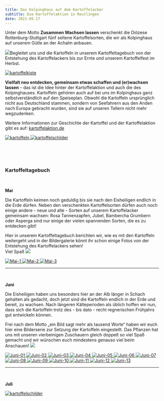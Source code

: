 ```yaml
---
title: Das Kolpinghaus auf dem Kartoffelacker
subtitle: Die Kartoffelaktion in Reutlingen
date: 2021-05-17
---
```


<!--mehr-->

Unter dem Motto **Zusammen Wachsen lassen** verschenkt die Diözese Rottenburg-Stuttgart fünf seltene Kartoffelsorten, die wir als Kolpinghaus auf unserem Gütle an der Achalm anbauen.

<img class="openmoji" src="{% include img-link id='openmoji-27A1' folder='' %}">Begleitet uns und die Kartoffeln in unserem Kartoffeltagebuch von der Entstehung des Kartoffelackers bis zur Ernte und unserem Kartoffelfest im Herbst.

<div class="gallery">
<a href="{% include img-link options='c_fill,g_south,h_0.8,w_1.0/c_fill,g_south,h_1.0,w_0.7' id='2021-05-17-das-kolpinghaus-auf-dem-kartoffelacker-kartoffelkiste' %}" data-pswp-width="1047" data-pswp-height="675">
<img class="img-fluid mb-4 rounded mx-auto d-block w-75" src="{% include img-link id='2021-05-17-das-kolpinghaus-auf-dem-kartoffelacker-kartoffelkiste' options='c_fill,g_south,h_0.8,w_1.0/c_fill,g_south,h_1.0,w_0.7/w_800' %}" alt="kartoffelkiste" />
</a>
</div>

**Vielfalt neu entdecken, gemeinsam etwas schaffen und (er)wachsen lassen** – das ist die Idee hinter der Kartoffelaktion und auch die des Kolpinghauses. Kartoffeln gehören auch auf bei uns im Kolpinghaus ganz selbstverständlich auf den Speiseplan. Obwohl die Kartoffeln ursprünglich nicht aus Deutschland stammen, sondern von Seefahrern aus den Anden nach Europa gebracht wurden, sind sie auf unseren Tellern nicht mehr wegzudenken.

Weitere Informationen zur Geschichte der Kartoffel und der Kartoffelaktion gibt es auf: [kartoffelaktion.de](https://kartoffelaktion.de/)

<div class="row gallery">
<a class="col" href="{% include img-link id='2021-05-17-das-kolpinghaus-auf-dem-kartoffelacker-kartoffeln' %}" data-pswp-width="3648" data-pswp-height="2736">
<img class="img-fluid mb-4 rounded" src="{% include img-link id='2021-05-17-das-kolpinghaus-auf-dem-kartoffelacker-kartoffeln' options='w_800' %}" alt="kartoffeln" />
</a>
<a class="col" href="{% include img-link id='2021-05-17-das-kolpinghaus-auf-dem-kartoffelacker-kartoffelschilder' %}" data-pswp-width="2736" data-pswp-height="3648">
<img class="img-fluid mb-4 rounded" src="{% include img-link id='2021-05-17-das-kolpinghaus-auf-dem-kartoffelacker-kartoffelschilder' options='w_800' %}" alt="kartoffelschilder" />
</a>
</div>

<br><br><br>

### Kartoffeltagebuch

<br>

**Mai**

Die Kartoffeln keimen noch geduldig bis sie nach den Eisheiligen endlich in die Erde dürfen. Neben den verschenkten Kartoffelsorten dürfen auch noch einige andere - neue und alte - Sorten auf unserem Kartoffelacker gemeinsam wachsen: Rosa Tannenzapfen, Jubel, Bambercha Grumbern oder Asperga sind nur einige der vielen spannenden Sorten, die es zu entdecken gibt!

Hier in unserem Kartoffeltagebuch berichten wir, wie es mit den Kartoffeln weitergeht und in der Bildergalerie könnt ihr schon einige Fotos von der Entstehung des Kartoffelackers sehen! <br>Viel Spaß <img class="openmoji" src="{% include img-link id='openmoji-1F600' folder='' %}">

<div class="row gallery">
<a class="col" href="{% include img-link id='2021-05-17-das-kolpinghaus-auf-dem-kartoffelacker-mai-1' %}" data-pswp-width="1200" data-pswp-height="1600">
<img class="img-fluid mb-4 rounded" src="{% include img-link id='2021-05-17-das-kolpinghaus-auf-dem-kartoffelacker-mai-1' options='w_800' %}" alt="Mai-1" />
</a>
<a class="col" href="{% include img-link id='2021-05-17-das-kolpinghaus-auf-dem-kartoffelacker-mai-2' %}" data-pswp-width="1200" data-pswp-height="1600">
<img class="img-fluid mb-4 rounded" src="{% include img-link id='2021-05-17-das-kolpinghaus-auf-dem-kartoffelacker-mai-2' options='w_800' %}" alt="Mai-2" />
</a>
<a class="col" href="{% include img-link id='2021-05-17-das-kolpinghaus-auf-dem-kartoffelacker-mai-3' %}" data-pswp-width="480" data-pswp-height="640">
<img class="img-fluid mb-4 rounded" src="{% include img-link id='2021-05-17-das-kolpinghaus-auf-dem-kartoffelacker-mai-3' options='w_800' %}" alt="Mai-3" />
</a>
</div>

<hr><br>

**Juni**

Die Eisheiligen haben uns besonders hier an der Alb länger in Schach gehalten als gedacht, doch jetzt sind die Kartoffeln endlich in der Erde und bereit, zu wachsen. Nach längeren Kälteperioden als üblich hoffen wir nun, dass sich die Kartoffeln trotz des - bis dato - recht regnerischen Frühjahrs gut entwickeln können.

Frei nach dem Motto „ein Bild sagt mehr als tausend Worte“ haben wir euch hier eine Bilderserie zur Setzung der Kartoffeln eingestellt. Das Pflanzen hat uns mit unseren vierbeinigen Zuschauern gleich doppelt so viel Spaß gemacht und wir wünschen euch mindestens genauso viel beim Anschauen! <img class="openmoji" src="{% include img-link id='openmoji-1F600' folder='' %}">

<div class="row gallery">
<a class="col-lg-3 col-md-4 col-xs-6" href="{% include img-link id='2021-05-17-das-kolpinghaus-auf-dem-kartoffelacker-juni-01' %}" data-pswp-width="6000" data-pswp-height="4000">
<img class="img-fluid mb-4 rounded" src="{% include img-link id='2021-05-17-das-kolpinghaus-auf-dem-kartoffelacker-juni-01' options='w_800' %}" alt="Juni-01" />
</a>
<a class="col-lg-3 col-md-4 col-xs-6" href="{% include img-link id='2021-05-17-das-kolpinghaus-auf-dem-kartoffelacker-juni-02' %}" data-pswp-width="6000" data-pswp-height="4000">
<img class="img-fluid mb-4 rounded" src="{% include img-link id='2021-05-17-das-kolpinghaus-auf-dem-kartoffelacker-juni-02' options='w_800' %}" alt="Juni-02" />
</a>
<a class="col-lg-3 col-md-4 col-xs-6" href="{% include img-link id='2021-05-17-das-kolpinghaus-auf-dem-kartoffelacker-juni-03' %}" data-pswp-width="6000" data-pswp-height="4000">
<img class="img-fluid mb-4 rounded" src="{% include img-link id='2021-05-17-das-kolpinghaus-auf-dem-kartoffelacker-juni-03' options='w_800' %}" alt="Juni-03" />
</a>
<a class="col-lg-3 col-md-4 col-xs-6" href="{% include img-link id='2021-05-17-das-kolpinghaus-auf-dem-kartoffelacker-juni-04' %}" data-pswp-width="6000" data-pswp-height="4000">
<img class="img-fluid mb-4 rounded" src="{% include img-link id='2021-05-17-das-kolpinghaus-auf-dem-kartoffelacker-juni-04' options='w_800' %}" alt="Juni-04" />
</a>
<a class="col-lg-3 col-md-4 col-xs-6" href="{% include img-link id='2021-05-17-das-kolpinghaus-auf-dem-kartoffelacker-juni-05' %}" data-pswp-width="6000" data-pswp-height="4000">
<img class="img-fluid mb-4 rounded" src="{% include img-link id='2021-05-17-das-kolpinghaus-auf-dem-kartoffelacker-juni-05' options='w_800' %}" alt="Juni-05" />
</a>
<a class="col-lg-3 col-md-4 col-xs-6" href="{% include img-link id='2021-05-17-das-kolpinghaus-auf-dem-kartoffelacker-juni-06' %}" data-pswp-width="6000" data-pswp-height="4000">
<img class="img-fluid mb-4 rounded" src="{% include img-link id='2021-05-17-das-kolpinghaus-auf-dem-kartoffelacker-juni-06' options='w_800' %}" alt="Juni-06" />
</a>
<a class="col-lg-3 col-md-4 col-xs-6" href="{% include img-link id='2021-05-17-das-kolpinghaus-auf-dem-kartoffelacker-juni-07' %}" data-pswp-width="6000" data-pswp-height="4000">
<img class="img-fluid mb-4 rounded" src="{% include img-link id='2021-05-17-das-kolpinghaus-auf-dem-kartoffelacker-juni-07' options='w_800' %}" alt="Juni-07" />
</a>
<a class="col-lg-3 col-md-4 col-xs-6" href="{% include img-link id='2021-05-17-das-kolpinghaus-auf-dem-kartoffelacker-juni-08' %}" data-pswp-width="4000" data-pswp-height="6000">
<img class="img-fluid mb-4 rounded" src="{% include img-link id='2021-05-17-das-kolpinghaus-auf-dem-kartoffelacker-juni-08' options='w_800,h_533' %}" alt="Juni-08" />
</a>
<a class="col-lg-3 col-md-4 col-xs-6" href="{% include img-link id='2021-05-17-das-kolpinghaus-auf-dem-kartoffelacker-juni-09' %}" data-pswp-width="6000" data-pswp-height="4000">
<img class="img-fluid mb-4 rounded" src="{% include img-link id='2021-05-17-das-kolpinghaus-auf-dem-kartoffelacker-juni-09' options='w_800' %}" alt="Juni-09" />
</a>
<a class="col-lg-3 col-md-4 col-xs-6" href="{% include img-link id='2021-05-17-das-kolpinghaus-auf-dem-kartoffelacker-juni-10' %}" data-pswp-width="6000" data-pswp-height="4000">
<img class="img-fluid mb-4 rounded" src="{% include img-link id='2021-05-17-das-kolpinghaus-auf-dem-kartoffelacker-juni-10' options='w_800' %}" alt="Juni-10" />
</a>
<a class="col-lg-3 col-md-4 col-xs-6" href="{% include img-link id='2021-05-17-das-kolpinghaus-auf-dem-kartoffelacker-juni-11' %}" data-pswp-width="6000" data-pswp-height="4000">
<img class="img-fluid mb-4 rounded" src="{% include img-link id='2021-05-17-das-kolpinghaus-auf-dem-kartoffelacker-juni-11' options='w_800' %}" alt="Juni-11" />
</a>
<a class="col-lg-3 col-md-4 col-xs-6" href="{% include img-link id='2021-05-17-das-kolpinghaus-auf-dem-kartoffelacker-juni-12' %}" data-pswp-width="6000" data-pswp-height="4000">
<img class="img-fluid mb-4 rounded" src="{% include img-link id='2021-05-17-das-kolpinghaus-auf-dem-kartoffelacker-juni-12' options='w_800' %}" alt="Juni-12" />
</a>
<a class="col-lg-3 col-md-4 col-xs-6" href="{% include img-link id='2021-05-17-das-kolpinghaus-auf-dem-kartoffelacker-juni-13' %}" data-pswp-width="6000" data-pswp-height="4000">
<img class="img-fluid mb-4 rounded" src="{% include img-link id='2021-05-17-das-kolpinghaus-auf-dem-kartoffelacker-juni-13' options='w_800' %}" alt="Juni-13" />
</a>
</div>

<hr><br>

**Juli**

<div class="row">
<a class="col" href="{% include img-link id='2021-05-17-das-kolpinghaus-auf-dem-kartoffelacker-juli.pdf' %}">
<img class="img-fluid mb-4 rounded img-thumbnail" src="{% include img-link id='2021-05-17-das-kolpinghaus-auf-dem-kartoffelacker-juli.jpg' %}" alt="kartoffelschilder" />
</a>
</div>
